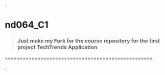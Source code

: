 .

# nd064_C1



> ### Just make my Fork for the course repository for the first project TechTrends Application 




==================================================

.
